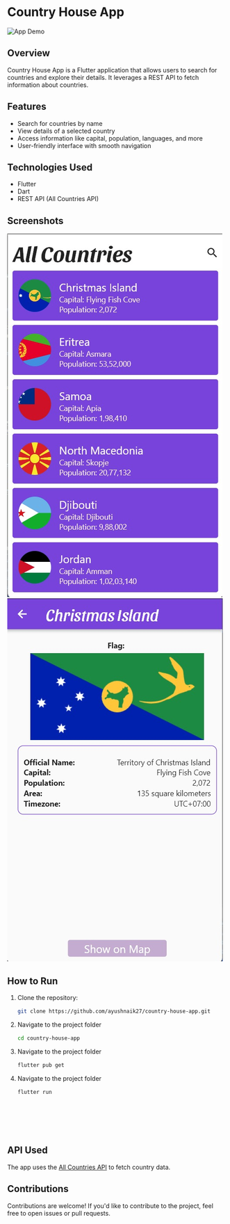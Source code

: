 # Country House App

![App Demo](demo.gif)

## Overview

Country House App is a Flutter application that allows users to search for countries and explore their details. It leverages a REST API to fetch information about countries.

## Features

- Search for countries by name
- View details of a selected country
- Access information like capital, population, languages, and more
- User-friendly interface with smooth navigation

## Technologies Used

- Flutter
- Dart
- REST API (All Countries API)

## Screenshots

![Screenshot 1](screenshots/screenshot1.jpg)
![Screenshot 2](screenshots/screenshot2.jpg)

## How to Run

1. Clone the repository:

   ```bash
   git clone https://github.com/ayushnaik27/country-house-app.git

2. Navigate to the project folder
   ```bash
   cd country-house-app
3. Navigate to the project folder
   ```bash
   flutter pub get
4. Navigate to the project folder
   ```bash
   flutter run







## API Used

The app uses the [All Countries API](https://restcountries.com/v3.1/all) to fetch country data.

## Contributions

Contributions are welcome! If you'd like to contribute to the project, feel free to open issues or pull requests.

